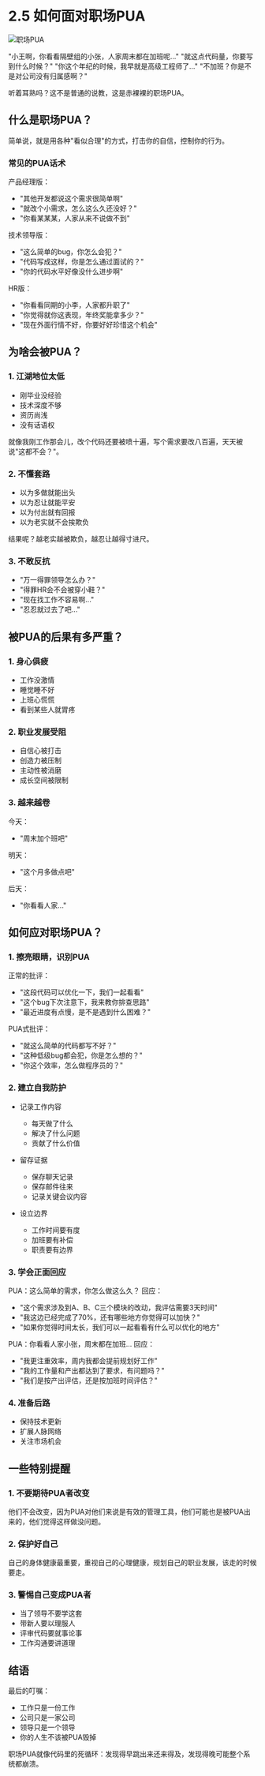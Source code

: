 # 2.5 如何面对职场PUA

![职场PUA](../assets/images/chapter2/workplace-pua.jpg)

"小王啊，你看看隔壁组的小张，人家周末都在加班呢..."
"就这点代码量，你要写到什么时候？"
"你这个年纪的时候，我早就是高级工程师了..."
"不加班？你是不是对公司没有归属感啊？"

听着耳熟吗？这不是普通的说教，这是赤裸裸的职场PUA。

## 什么是职场PUA？

简单说，就是用各种"看似合理"的方式，打击你的自信，控制你的行为。

### 常见的PUA话术

产品经理版：

- "其他开发都说这个需求很简单啊"
- "就改个小需求，怎么这么久还没好？"
- "你看某某某，人家从来不说做不到"

技术领导版：

- "这么简单的bug，你怎么会犯？"
- "代码写成这样，你是怎么通过面试的？"
- "你的代码水平好像没什么进步啊"

HR版：

- "你看看同期的小李，人家都升职了"
- "你觉得就你这表现，年终奖能拿多少？"
- "现在外面行情不好，你要好好珍惜这个机会"

## 为啥会被PUA？

### 1. 江湖地位太低
- 刚毕业没经验
- 技术深度不够
- 资历尚浅
- 没有话语权

就像我刚工作那会儿，改个代码还要被喷十遍，写个需求要改八百遍，天天被说"这都不会？"。

### 2. 不懂套路
- 以为多做就能出头
- 以为忍让就能平安
- 以为付出就有回报
- 以为老实就不会挨欺负

结果呢？越老实越被欺负，越忍让越得寸进尺。

### 3. 不敢反抗
- "万一得罪领导怎么办？"
- "得罪HR会不会被穿小鞋？"
- "现在找工作不容易啊..."
- "忍忍就过去了吧..."

## 被PUA的后果有多严重？

### 1. 身心俱疲
- 工作没激情
- 睡觉睡不好
- 上班心慌慌
- 看到某些人就胃疼

### 2. 职业发展受阻
- 自信心被打击
- 创造力被压制
- 主动性被消磨
- 成长空间被限制

### 3. 越来越卷
今天：

- "周末加个班吧"

明天：

- "这个月多做点吧"

后天：

- "你看看人家..."

## 如何应对职场PUA？

### 1. 擦亮眼睛，识别PUA
正常的批评：

- "这段代码可以优化一下，我们一起看看"
- "这个bug下次注意下，我来教你排查思路"
- "最近进度有点慢，是不是遇到什么困难？"

PUA式批评：

- "就这么简单的代码都写不好？"
- "这种低级bug都会犯，你是怎么想的？"
- "你这个效率，怎么做程序员的？"

### 2. 建立自我防护
- 记录工作内容
  * 每天做了什么
  * 解决了什么问题
  * 贡献了什么价值
  
- 留存证据
  * 保存聊天记录
  * 保存邮件往来
  * 记录关键会议内容

- 设立边界
  * 工作时间要有度
  * 加班要有补偿
  * 职责要有边界

### 3. 学会正面回应
PUA：这么简单的需求，你怎么做这么久？
回应：

- "这个需求涉及到A、B、C三个模块的改动，我评估需要3天时间"
- "我这边已经完成了70%，还有哪些地方你觉得可以加快？"
- "如果你觉得时间太长，我们可以一起看看有什么可以优化的地方"

PUA：你看看人家小张，周末都在加班...
回应：

- "我更注重效率，周内我都会提前规划好工作"
- "我的工作量和产出都达到了要求，有问题吗？"
- "我们是按产出评估，还是按加班时间评估？"

### 4. 准备后路
- 保持技术更新
- 扩展人脉网络
- 关注市场机会

## 一些特别提醒

### 1. 不要期待PUA者改变
他们不会改变，因为PUA对他们来说是有效的管理工具，他们可能也是被PUA出来的，他们觉得这样做没问题。

### 2. 保护好自己
自己的身体健康最重要，重视自己的心理健康，规划自己的职业发展，该走的时候要走。

### 3. 警惕自己变成PUA者
- 当了领导不要学这套
- 带新人要以理服人
- 评审代码要就事论事
- 工作沟通要讲道理

## 结语

最后的叮嘱：

- 工作只是一份工作
- 公司只是一家公司
- 领导只是一个领导
- 你的人生不该被PUA毁掉

职场PUA就像代码里的死循环：发现得早跳出来还来得及，发现得晚可能整个系统都崩溃。 